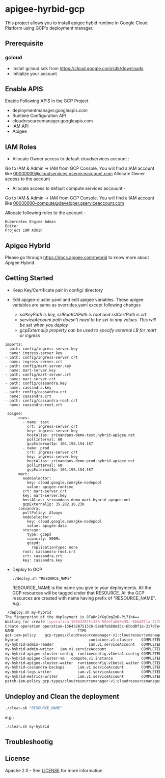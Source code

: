# apigee-hyrbid-gcp

This project allows you to install apigee hybid runtime in Google Cloud Platform using GCP's deployment manager. 

## Prerequisite

### gcloud
- Install gcloud sdk from https://cloud.google.com/sdk/downloads
- Initialize your account

## Enable APIS

Enable Following APIS in the GCP Project

- deploymentmanager.googleapis.com
- Runtime Configuration API
- cloudresourcemanager.googleapis.com
- IAM API
- Apigee

## IAM Roles

- Allocate Owner access to default cloudservices account :

Go to IAM & Admin -> IAM from GCP Console. You will find a IAM account like 00000000@cloudservices.gserviceaccount.com
Allocate Owner access to the account


- Allocate access to default compute services accouunt -

Go to IAM & Admin -> IAM from GCP Console. You will find a IAM account like 00000000-compute@developer.gserviceaccount.com	

Allocate following roles to the account -

```
Kubernetes Engine Admin
Editor
Project IAM Admin
```

## Apigee Hybrid 
Please go through https://docs.apigee.com/hybrid to know more about Apigee Hybrid .


## Getting Started
- Keep Key/Certificate pair in config/ directory

- Edit apigee-cluster.yaml and edit apigee variables. These apigee variables are same as overrides.yaml except following changes
  
  - *sslKeyPath is key, sslRootCAPath is root and sslCertPath is crt*
  - *serviceAccount path doesn't need to be set to any values. This will be set when you deploy*
  - *gcpExternalIp property can be used to specify external LB for mart or ingress*


```
imports:
- path: config/ingress-server.key
  name: ingress-server.key
- path: config/ingress-server.crt
  name: ingress-server.crt
- path: config/mart-server.key
  name: mart-server.key
- path: config/mart-server.crt
  name: mart-server.crt
- path: config/cassandra.key
  name: cassandra.key
- path: config/cassandra.crt
  name: cassandra.crt
- path: config/cassandra-root.crt
  name: cassandra-root.crt

 apigee:
      envs:
        - name: test
          crt: ingress-server.crt
          key: ingress-server.key
          hostAlias: srinandans-demo-test.hybrid-apigee.net
          pollInterval: 60
          gcpExternalIp: 104.198.154.187
        - name: prod
          crt: ingress-server.crt
          key: ingress-server.key
          hostAlias: srinandans-demo-prod.hybrid-apigee.net
          pollInterval: 60
          gcpExternalIp: 104.198.154.187
      mart:
        nodeSelector:
          key: cloud.google.com/gke-nodepool
          value: apigee-runtime
        crt: mart-server.crt
        key: mart-server.key
        hostAlias: srinandans-demo-mart.hybrid-apigee.net
        gcpExternalIp: 35.202.16.238
      cassandra:
        pullPolicy: Always
        nodeSelector:
          key: cloud.google.com/gke-nodepool
          value: apigee-data
        storage:
          type: gcepd
          capacity: 500Mi
          gcepd:
            replicationType: none
        root: cassandra-root.crt
        crt: cassandra.crt
        key: cassandra.key
```
   

- Deploy to GCP

    ```
    ./deploy.sh "RESOURCE_NAME"
    ```
    RESOURCE_NAME is the name you give to your deployments. All the GCP resources will be tagged under that RESOURCE. All the GCP resources are created with name  having prefix of "RESOURCE_NAME".
    e.g :
    
```sh
 /deploy.sh my-hybrid
The fingerprint of the deployment is 8FaDn2YGgCmgZxD-Pi71hA==
Waiting for create [operation-1564328751326-58ebfab88e35c-6bbd8f1a-317d7e41]...done.
Create operation operation-1564328751326-58ebfab88e35c-6bbd8f1a-317d7e41 completed successfully.
NAME                             TYPE                                                                          STATE      ERRORS  INTENT
get-iam-policy    gcp-types/cloudresourcemanager-v1:cloudresourcemanager.projects.getIamPolicy  COMPLETED  [] 
hybrid                                container.v1.cluster    COMPLETED  []
my-hybrid-admin-reader                iam.v1.serviceAccount   COMPLETED  []
my-hybrid-admin-writer   iam.v1.serviceAccount                COMPLETED  []
my-hybrid-apigee-cluster-config  runtimeconfig.v1beta1.config COMPLETED  []
my-hybrid-apigee-cluster-vm   compute.v1.instance             COMPLETED  []
my-hybrid-apigee-cluster-waiter  runtimeconfig.v1beta1.waiter COMPLETED  []
my-hybrid-cassandra-backups      iam.v1.serviceAccount        COMPLETED  []
my-hybrid-logs-writer            iam.v1.serviceAccount        COMPLETED  []
my-hybrid-metrics-writer         iam.v1.serviceAccount        COMPLETED  []
patch-iam-policy gcp-types/cloudresourcemanager-v1:cloudresourcemanager.projects.setIamPolicy COMPLETED  []
```


## Undeploy and Clean the deployment
```sh
./clean.sh "RESOURCE_NAME"
```
e.g :
```sh
./clean.sh my-hybrid
```

## Troubleshootig



## License

Apache 2.0 - See [LICENSE](LICENSE) for more information.
